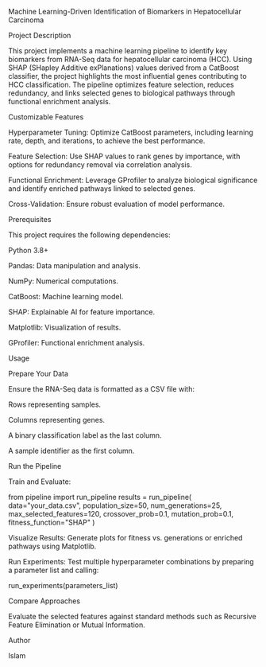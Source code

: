 Machine Learning-Driven Identification of Biomarkers in Hepatocellular Carcinoma

Project Description

This project implements a machine learning pipeline to identify key biomarkers from RNA-Seq data for hepatocellular carcinoma (HCC). Using SHAP (SHapley Additive exPlanations) values derived from a CatBoost classifier, the project highlights the most influential genes contributing to HCC classification. The pipeline optimizes feature selection, reduces redundancy, and links selected genes to biological pathways through functional enrichment analysis.

Customizable Features

Hyperparameter Tuning: Optimize CatBoost parameters, including learning rate, depth, and iterations, to achieve the best performance.

Feature Selection: Use SHAP values to rank genes by importance, with options for redundancy removal via correlation analysis.

Functional Enrichment: Leverage GProfiler to analyze biological significance and identify enriched pathways linked to selected genes.

Cross-Validation: Ensure robust evaluation of model performance.

Prerequisites

This project requires the following dependencies:

Python 3.8+

Pandas: Data manipulation and analysis.

NumPy: Numerical computations.

CatBoost: Machine learning model.

SHAP: Explainable AI for feature importance.

Matplotlib: Visualization of results.

GProfiler: Functional enrichment analysis.

Usage

Prepare Your Data

Ensure the RNA-Seq data is formatted as a CSV file with:

Rows representing samples.

Columns representing genes.

A binary classification label as the last column.

A sample identifier as the first column.

Run the Pipeline

Train and Evaluate:

from pipeline import run_pipeline
results = run_pipeline(
    data="your_data.csv",
    population_size=50,
    num_generations=25,
    max_selected_features=120,
    crossover_prob=0.1,
    mutation_prob=0.1,
    fitness_function="SHAP"
)

Visualize Results:
Generate plots for fitness vs. generations or enriched pathways using Matplotlib.

Run Experiments:
Test multiple hyperparameter combinations by preparing a parameter list and calling:

run_experiments(parameters_list)

Compare Approaches

Evaluate the selected features against standard methods such as Recursive Feature Elimination or Mutual Information.

Author

Islam
